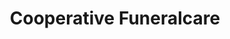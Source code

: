 ---
title: "Cooperative Funeralcare"
url: /birmingham/cooperative-funeralcare/
shop: funeral directors
---